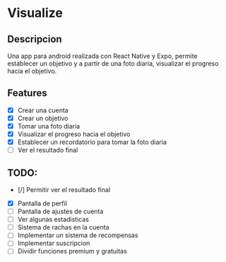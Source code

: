 # Visualize

## Descripcion

Una app para android realizada con React Native y Expo, permite establecer un objetivo y a partir de una foto diaria, visualizar el progreso hacia el objetivo.

## Features

- [x] Crear una cuenta
- [x] Crear un objetivo
- [x] Tomar una foto diaria
- [x] Visualizar el progreso hacia el objetivo
- [x] Establecer un recordatorio para tomar la foto diaria
- [ ] Ver el resultado final

## TODO:

- [/] Permitir ver el resultado final
- [x] Pantalla de perfil
- [ ] Pantalla de ajustes de cuenta
- [ ] Ver algunas estadisticas
- [ ] Sistema de rachas en la cuenta
- [ ] Implementar un sistema de recompensas
- [ ] Implementar suscripcion
- [ ] Dividir funciones premium y gratuitas
